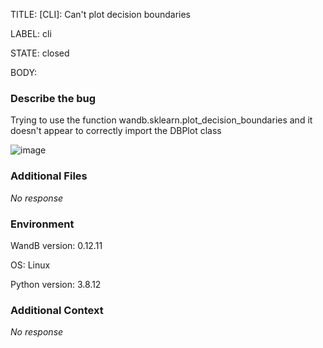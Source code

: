 TITLE:
[CLI]: Can't plot decision boundaries

LABEL:
cli

STATE:
closed

BODY:
### Describe the bug

Trying to use the function wandb.sklearn.plot_decision_boundaries and it doesn't appear to correctly import the DBPlot class

![image](https://user-images.githubusercontent.com/94847626/156372714-1b8c299b-25c7-46e1-b666-ea0080b8f28f.png)


### Additional Files

_No response_

### Environment

WandB version: 0.12.11

OS: Linux

Python version: 3.8.12

### Additional Context

_No response_

